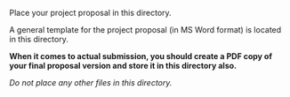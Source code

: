 Place your project proposal in this directory.

A general template for the project proposal (in MS Word format) is located in this directory.

**When it comes to actual submission, you should create a PDF copy of your final proposal version and store it in this directory also.**

*Do not place any other files in this directory.*

